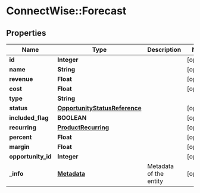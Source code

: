 # ConnectWise::Forecast

## Properties
Name | Type | Description | Notes
------------ | ------------- | ------------- | -------------
**id** | **Integer** |  | [optional] 
**name** | **String** |  | [optional] 
**revenue** | **Float** |  | [optional] 
**cost** | **Float** |  | [optional] 
**type** | **String** |  | 
**status** | [**OpportunityStatusReference**](OpportunityStatusReference.md) |  | [optional] 
**included_flag** | **BOOLEAN** |  | [optional] 
**recurring** | [**ProductRecurring**](ProductRecurring.md) |  | [optional] 
**percent** | **Float** |  | [optional] 
**margin** | **Float** |  | [optional] 
**opportunity_id** | **Integer** |  | [optional] 
**_info** | [**Metadata**](Metadata.md) | Metadata of the entity | [optional] 


